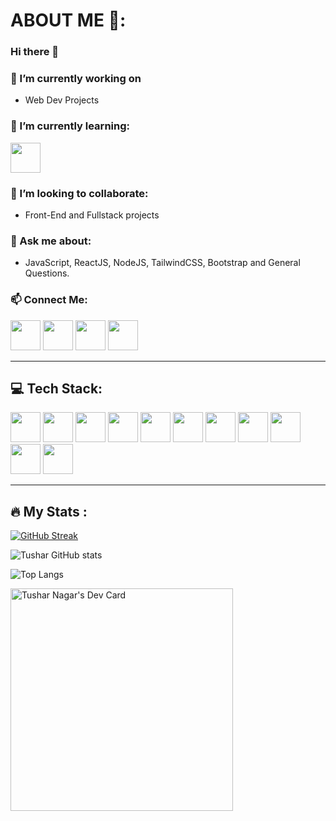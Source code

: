 # ABOUT ME 👋:

### Hi there 👋

### 🔭 I’m currently working on
- Web Dev Projects

### 🌱 I’m currently learning:
<img src="https://github.com/dheereshagrwal/colored-icons/blob/master/public/icons/nextjs/nextjs-light.svg" height="48" width="48">
   
### 👯 I’m looking to collaborate:
- Front-End and Fullstack projects

### 💬 Ask me about:
- JavaScript, ReactJS, NodeJS, TailwindCSS, Bootstrap and General Questions.

### 📫 Connect Me:
<img src="https://github.com/dheereshagrwal/colored-icons/blob/master/public/icons/x/x-light.svg" height="48" width="48"> <img src="https://github.com/dheereshagrwal/colored-icons/blob/master/public/icons/linkedin/linkedin.svg" height="48" width="48"> <img src="https://github.com/dheereshagrwal/colored-icons/blob/master/public/icons/discord/discord.svg" height="48" width="48"> <img src="https://github.com/dheereshagrwal/colored-icons/blob/master/public/icons/leetcode/leetcode-light.png" height="48" width="48">

<!-- 📫 How to reach me: ...
- 😄 Pronouns: ...
- ⚡ Fun fact: ...
-->
---

## 💻 Tech Stack:
<img src="https://github.com/dheereshagrwal/colored-icons/blob/master/public/icons/c/c.svg" height="48" width="48"> <img src="https://github.com/dheereshagrwal/colored-icons/blob/master/public/icons/cpp/cpp.svg" height="48" width="48"> <img src="https://github.com/dheereshagrwal/colored-icons/blob/master/public/icons/html/html.svg" height="48" width="48"> <img src="https://github.com/dheereshagrwal/colored-icons/blob/master/public/icons/css/css.svg" height="48" width="48"> <img src="https://github.com/dheereshagrwal/colored-icons/blob/master/public/icons/js/js.svg" height="48" width="48"> <img src="https://github.com/dheereshagrwal/colored-icons/blob/master/public/icons/mongodb/mongodb.svg" height="48" width="48"> <img src="https://github.com/dheereshagrwal/colored-icons/blob/master/public/icons/nodejs/nodejs.svg" height="48" width="48"> <img src="https://github.com/dheereshagrwal/colored-icons/blob/master/public/icons/reactjs/reactjs.svg" height="48" width="48"> <img src="https://github.com/dheereshagrwal/colored-icons/blob/master/public/icons/bootstrap/bootstrap.svg" height="48" width="48"> <img src="https://github.com/dheereshagrwal/colored-icons/blob/master/public/icons/tailwind/tailwind.svg" height="48" width="48"> <img src="https://github.com/dheereshagrwal/colored-icons/blob/master/public/icons/vercel/vercel-light.svg" height="48" width="48">



---

## :fire: My Stats :
[![GitHub Streak](https://github-readme-streak-stats.herokuapp.com?user=FreAkeD146&theme=dark)](https://git.io/streak-stats)

![Tushar GitHub stats](https://github-readme-stats.vercel.app/api?username=FreAkeD146&show_icons=true&theme=dark)

![Top Langs](https://github-readme-stats.vercel.app/api/top-langs/?username=FreAkeD146&layout=compact&theme=dark)

<a href="https://app.daily.dev/freaked"><img src="https://api.daily.dev/devcards/v2/D6SPjTkUrRXT4T7Avt1Db.png?type=default&r=aca" width="356" alt="Tushar Nagar's Dev Card"/></a>

